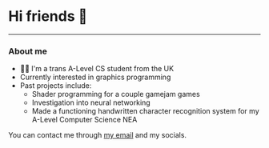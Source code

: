 # Hi friends 👋
---
### About me
- 🏳️‍⚧️ I'm a trans A-Level CS student from the UK
- Currently interested in graphics programming
- Past projects include:
    - Shader programming for a couple gamejam games
    - Investigation into neural networking
    - Made a functioning handwritten character recognition system for my A-Level Computer Science NEA

You can contact me through [my email](makparker06@gmail.com) and my socials.
<!--
**makky2206/makky2206** is a ✨ _special_ ✨ repository because its `README.md` (this file) appears on your GitHub profile.

Here are some ideas to get you started:

- 🔭 I’m currently working on ...
- 🌱 I’m currently learning ...
- 👯 I’m looking to collaborate on ...
- 🤔 I’m looking for help with ...
- 💬 Ask me about ...
- 📫 How to reach me: ...
- 😄 Pronouns: ...
- ⚡ Fun fact: ...
-->
